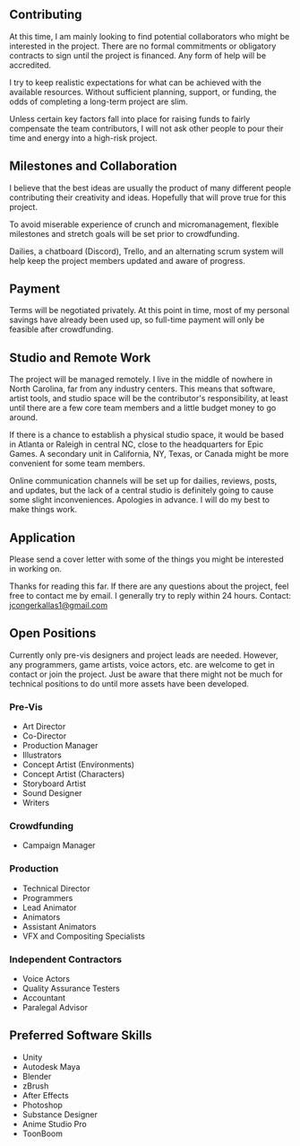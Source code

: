 ## Contributing
At this time, I am mainly looking to find potential collaborators who might be interested in the project.  There are no formal commitments or obligatory contracts to sign until the project is financed.  Any form of help will be accredited.

I try to keep realistic expectations for what can be achieved with the available resources.  Without sufficient planning, support, or funding, the odds of completing a long-term project are slim.  

Unless certain key factors fall into place for raising funds to fairly compensate the team contributors, I will not ask other people to pour their time and energy into a high-risk project. 

## Milestones and Collaboration
I believe that the best ideas are usually the product of many different people contributing their creativity and ideas.  Hopefully that will prove true for this project.  

To avoid miserable experience of crunch and micromanagement, flexible milestones and stretch goals will be set prior to crowdfunding.

Dailies, a chatboard (Discord), Trello, and an alternating scrum system will help keep the project members updated and aware of progress.

## Payment
Terms will be negotiated privately.  At this point in time, most of my personal savings have already been used up, so full-time payment will only be feasible after crowdfunding.

## Studio and Remote Work
The project will be managed remotely.  I live in the middle of nowhere in North Carolina, far from any industry centers.  This means that software, artist tools, and studio space will be the contributor's responsibility, at least until there are a few core team members and a little budget money to go around.

If there is a chance to establish a physical studio space, it would be based in Atlanta or Raleigh in central NC, close to the headquarters for Epic Games.  A secondary unit in California, NY, Texas, or Canada might be more convenient for some team members.

Online communication channels will be set up for dailies, reviews, posts, and updates, but the lack of a central studio is definitely going to cause some slight inconveniences.  Apologies in advance.  I will do my best to make things work.

## Application
Please send a cover letter with some of the things you might be interested in working on.  

Thanks for reading this far.  If there are any questions about the project, feel free to contact me by email.  I generally try to reply within 24 hours.
Contact: jcongerkallas1@gmail.com

## Open Positions
Currently only pre-vis designers and project leads are needed.  However, any programmers, game artists, voice actors, etc. are welcome to get in contact or join the project.  Just be aware that there might not be much for technical positions to do until more assets have been developed.

### Pre-Vis
- Art Director
- Co-Director
- Production Manager 
- Illustrators
- Concept Artist (Environments)
- Concept Artist (Characters)
- Storyboard Artist
- Sound Designer
- Writers

### Crowdfunding
- Campaign Manager

### Production
- Technical Director
- Programmers
- Lead Animator
- Animators
- Assistant Animators
- VFX and Compositing Specialists

### Independent Contractors
- Voice Actors
- Quality Assurance Testers
- Accountant
- Paralegal Advisor

## Preferred Software Skills
- Unity
- Autodesk Maya
- Blender
- zBrush
- After Effects
- Photoshop
- Substance Designer
- Anime Studio Pro
- ToonBoom

